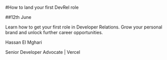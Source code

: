#How to land your first DevRel role

##12th June

Learn how to get your first role in Developer Relations. Grow your personal brand and unlock further career opportunities.

 Hassan El Mghari 

 Senior Developer Advocate | Vercel
